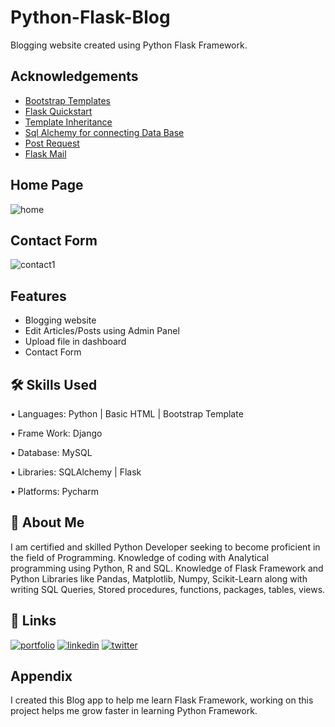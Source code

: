 
# Python-Flask-Blog

Blogging website created using Python Flask Framework.

## Acknowledgements

 - [Bootstrap Templates](https://getbootstrap.com/)
 - [Flask Quickstart](https://flask.palletsprojects.com/en/2.2.x/quickstart/)
 - [Template Inheritance](https://jinja.palletsprojects.com/en/3.1.x/templates/#template-inheritance)
 - [Sql Alchemy for connecting Data Base](https://flask-sqlalchemy.palletsprojects.com/en/3.0.x/quickstart/)
 - [Post Request](https://pythonprogramming.net/flask-get-post-requests-handling-tutorial/)
 - [Flask Mail](https://pythonhosted.org/Flask-Mail/)
 
 ## Home Page
![home](https://user-images.githubusercontent.com/90562556/208855442-825ab89f-7d7e-4bef-b52d-30681bc674e3.JPG)

## Contact Form
![contact1](https://user-images.githubusercontent.com/90562556/208855120-23204d94-4d05-41c6-8eeb-8a5fc19ad818.JPG)

## Features

- Blogging website
- Edit Articles/Posts using Admin Panel
- Upload file in dashboard 
- Contact Form 


## 🛠 Skills Used

•	Languages: Python | Basic HTML | Bootstrap Template

•	Frame Work:  Django

•	Database: MySQL 

•	Libraries: SQLAlchemy | Flask

•	Platforms: Pycharm 



## 🚀 About Me
I am certified and skilled Python Developer seeking to become proficient in the field of Programming. Knowledge of coding with Analytical programming using Python, R and SQL. Knowledge of Flask Framework and Python Libraries like Pandas, Matplotlib, Numpy, Scikit-Learn along with writing SQL Queries, Stored procedures, functions, packages, tables, views.


## 🔗 Links
[![portfolio](https://img.shields.io/badge/my_portfolio-000?style=for-the-badge&logo=ko-fi&logoColor=white)](https://github.com/Vickrant-Phandd/)
[![linkedin](https://img.shields.io/badge/linkedin-0A66C2?style=for-the-badge&logo=linkedin&logoColor=white)](https://www.linkedin.com/in/vickrant-phandd/)
[![twitter](https://img.shields.io/badge/twitter-1DA1F2?style=for-the-badge&logo=twitter&logoColor=white)](https://twitter.com/)


## Appendix

I created this Blog app to help me learn Flask Framework, working on this project helps me grow faster in learning Python Framework.



